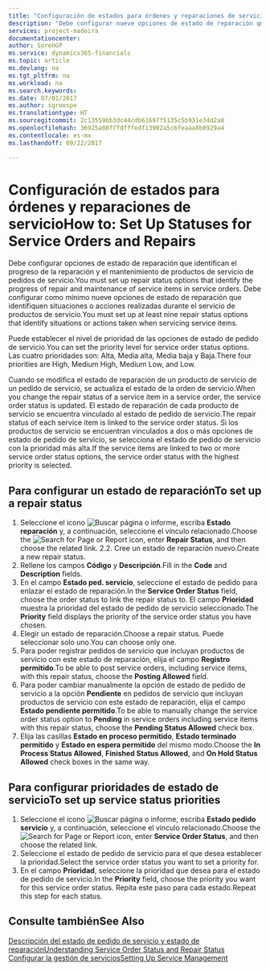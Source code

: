 ```yaml
---
title: "Configuración de estados para órdenes y reparaciones de servicio | Documentos de Microsoft"
description: "Debe configurar nueve opciones de estado de reparación que identifican el progreso de la reparación y el mantenimiento de productos de servicio de pedidos de servicio."
services: project-madeira
documentationcenter: 
author: SorenGP
ms.service: dynamics365-financials
ms.topic: article
ms.devlang: na
ms.tgt_pltfrm: na
ms.workload: na
ms.search.keywords: 
ms.date: 07/01/2017
ms.author: sgroespe
ms.translationtype: HT
ms.sourcegitcommit: 2c13559bb3dc44cdb61697f5135c5b931e34d2a8
ms.openlocfilehash: 36925a08f7fdfffedf13902a5c6feaaa8b0929a4
ms.contentlocale: es-mx
ms.lasthandoff: 09/22/2017

---
```

# <a name="how-to-set-up-statuses-for-service-orders-and-repairs"></a><span data-ttu-id="fb8b8-103">Configuración de estados para órdenes y reparaciones de servicio</span><span class="sxs-lookup"><span data-stu-id="fb8b8-103">How to: Set Up Statuses for Service Orders and Repairs</span></span>
<span data-ttu-id="fb8b8-104">Debe configurar opciones de estado de reparación que identifican el progreso de la reparación y el mantenimiento de productos de servicio de pedidos de servicio.</span><span class="sxs-lookup"><span data-stu-id="fb8b8-104">You must set up repair status options that identify the progress of repair and maintenance of service items in service orders.</span></span> <span data-ttu-id="fb8b8-105">Debe configurar como mínimo nueve opciones de estado de reparación que identifiquen situaciones o acciones realizadas durante el servicio de productos de servicio.</span><span class="sxs-lookup"><span data-stu-id="fb8b8-105">You must set up at least nine repair status options that identify situations or actions taken when servicing service items.</span></span>  

<span data-ttu-id="fb8b8-106">Puede establecer el nivel de prioridad de las opciones de estado de pedido de servicio.</span><span class="sxs-lookup"><span data-stu-id="fb8b8-106">You can set the priority level for service order status options.</span></span> <span data-ttu-id="fb8b8-107">Las cuatro prioridades son: Alta, Media alta, Media baja y Baja.</span><span class="sxs-lookup"><span data-stu-id="fb8b8-107">There four priorities are High, Medium High, Medium Low, and Low.</span></span>  
  
<span data-ttu-id="fb8b8-108">Cuando se modifica el estado de reparación de un producto de servicio de un pedido de servicio, se actualiza el estado de la orden de servicio.</span><span class="sxs-lookup"><span data-stu-id="fb8b8-108">When you change the repair status of a service item in a service order, the service order status is updated.</span></span> <span data-ttu-id="fb8b8-109">El estado de reparación de cada producto de servicio se encuentra vinculado al estado de pedido de servicio.</span><span class="sxs-lookup"><span data-stu-id="fb8b8-109">The repair status of each service item is linked to the service order status.</span></span> <span data-ttu-id="fb8b8-110">Si los productos de servicio se encuentran vinculados a dos o más opciones de estado de pedido de servicio, se selecciona el estado de pedido de servicio con la prioridad más alta.</span><span class="sxs-lookup"><span data-stu-id="fb8b8-110">If the service items are linked to two or more service order status options, the service order status with the highest priority is selected.</span></span>  

## <a name="to-set-up-a-repair-status"></a><span data-ttu-id="fb8b8-111">Para configurar un estado de reparación</span><span class="sxs-lookup"><span data-stu-id="fb8b8-111">To set up a repair status</span></span>  
1. <span data-ttu-id="fb8b8-112">Seleccione el icono ![Buscar página o informe](media/ui-search/search_small.png "icono Buscar página o informe"), escriba **Estado reparación** y, a continuación, seleccione el vínculo relacionado.</span><span class="sxs-lookup"><span data-stu-id="fb8b8-112">Choose the ![Search for Page or Report](media/ui-search/search_small.png "Search for Page or Report icon") icon, enter **Repair Status**, and then choose the related link.</span></span> <span data-ttu-id="fb8b8-113">2.</span><span class="sxs-lookup"><span data-stu-id="fb8b8-113">2.</span></span> <span data-ttu-id="fb8b8-114">Cree un estado de reparación nuevo.</span><span class="sxs-lookup"><span data-stu-id="fb8b8-114">Create a new repair status.</span></span>  
3. <span data-ttu-id="fb8b8-115">Rellene los campos **Código** y **Descripción**.</span><span class="sxs-lookup"><span data-stu-id="fb8b8-115">Fill in the **Code** and **Description** fields.</span></span>  
4. <span data-ttu-id="fb8b8-116">En el campo **Estado ped. servicio**, seleccione el estado de pedido para enlazar el estado de reparación.</span><span class="sxs-lookup"><span data-stu-id="fb8b8-116">In the **Service Order Status** field, choose the order status to link the repair status to.</span></span> <span data-ttu-id="fb8b8-117">El campo **Prioridad** muestra la prioridad del estado de pedido de servicio seleccionado.</span><span class="sxs-lookup"><span data-stu-id="fb8b8-117">The **Priority** field displays the priority of the service order status you have chosen.</span></span>  
5. <span data-ttu-id="fb8b8-118">Elegir un estado de reparación.</span><span class="sxs-lookup"><span data-stu-id="fb8b8-118">Choose a repair status.</span></span> <span data-ttu-id="fb8b8-119">Puede seleccionar solo uno.</span><span class="sxs-lookup"><span data-stu-id="fb8b8-119">You can choose only one.</span></span>  
6. <span data-ttu-id="fb8b8-120">Para poder registrar pedidos de servicio que incluyan productos de servicio con este estado de reparación, elija el campo **Registro permitido**.</span><span class="sxs-lookup"><span data-stu-id="fb8b8-120">To be able to post service orders, including service items, with this repair status, choose the **Posting Allowed** field.</span></span>  
7. <span data-ttu-id="fb8b8-121">Para poder cambiar manualmente la opción de estado de pedido de servicio a la opción **Pendiente** en pedidos de servicio que incluyan productos de servicio con este estado de reparación, elija el campo **Estado pendiente permitido**.</span><span class="sxs-lookup"><span data-stu-id="fb8b8-121">To be able to manually change the service order status option to **Pending** in service orders including service items with this repair status, choose the **Pending Status Allowed** check box.</span></span>  
8. <span data-ttu-id="fb8b8-122">Elija las casillas **Estado en proceso permitido**, **Estado terminado permitido** y **Estado en espera permitido** del mismo modo.</span><span class="sxs-lookup"><span data-stu-id="fb8b8-122">Choose the **In Process Status Allowed**, **Finished Status Allowed**, and **On Hold Status Allowed** check boxes in the same way.</span></span>
  
## <a name="to-set-up-service-status-priorities"></a><span data-ttu-id="fb8b8-123">Para configurar prioridades de estado de servicio</span><span class="sxs-lookup"><span data-stu-id="fb8b8-123">To set up service status priorities</span></span>  
1. <span data-ttu-id="fb8b8-124">Seleccione el icono ![Buscar página o informe](media/ui-search/search_small.png "icono Buscar página o informe"), escriba **Estado pedido servicio** y, a continuación, seleccione el vínculo relacionado.</span><span class="sxs-lookup"><span data-stu-id="fb8b8-124">Choose the ![Search for Page or Report](media/ui-search/search_small.png "Search for Page or Report icon") icon, enter **Service Order Status**, and then choose the related link.</span></span>  
2. <span data-ttu-id="fb8b8-125">Seleccione el estado de pedido de servicio para el que desea establecer la prioridad.</span><span class="sxs-lookup"><span data-stu-id="fb8b8-125">Select the service order status you want to set a priority for.</span></span>  
3. <span data-ttu-id="fb8b8-126">En el campo **Prioridad**, seleccione la prioridad que desea para el estado de pedido de servicio.</span><span class="sxs-lookup"><span data-stu-id="fb8b8-126">In the **Priority** field, choose the priority you want for this service order status.</span></span> <span data-ttu-id="fb8b8-127">Repita este paso para cada estado.</span><span class="sxs-lookup"><span data-stu-id="fb8b8-127">Repeat this step for each status.</span></span>  
  
## <a name="see-also"></a><span data-ttu-id="fb8b8-128">Consulte también</span><span class="sxs-lookup"><span data-stu-id="fb8b8-128">See Also</span></span>  
[<span data-ttu-id="fb8b8-129">Descripción del estado de pedido de servicio y estado de reparación</span><span class="sxs-lookup"><span data-stu-id="fb8b8-129">Understanding Service Order Status and Repair Status</span></span>]()  
[<span data-ttu-id="fb8b8-130">Configurar la gestión de servicios</span><span class="sxs-lookup"><span data-stu-id="fb8b8-130">Setting Up Service Management</span></span>](service-setup-service.md)  

